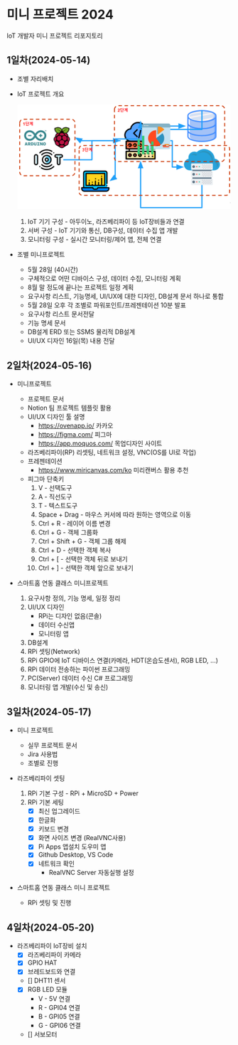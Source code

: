 # 미니 프로젝트 2024
IoT 개발자 미니 프로젝트 리포지토리

## 1일차(2024-05-14)
- 조별 자리배치
- IoT 프로젝트 개요

    ![IoT프로젝트](https://raw.githubusercontent.com/Hwangji99/miniprojects-2024/main/images/mp001.png)

    1. IoT 기기 구성 - 아두이노, 라즈베리파이 등 IoT장비들과 연결
    2. 서버 구성 - IoT 기기와 통신, DB구성, 데이터 수집 앱 개발
    3. 모니터링 구성 - 실시간 모니터링/제어 앱, 전체 연결

- 조별 미니프로젝트
    - 5월 28일 (40시간)
    - 구체적으로 어떤 디바이스 구성, 데이터 수집, 모니터링 계획
    - 8월 말 정도에 끝나는 프로젝트 일정 계획
    - 요구사항 리스트, 기능명세, UI/UX에 대한 디자인, DB설계 문서 하나로 통합
    - 5월 28일 오후 각 조별로 파워포인트/프레젠테이션 10분 발표
    - 요구사항 리스트 문서전달
    - 기능 명세 문서
    - DB설계 ERD 또는 SSMS 물리적 DB설계
    - UI/UX 디자인 16일(목) 내용 전달

## 2일차(2024-05-16)
- 미니프로젝트
    - 프로젝트 문서
    - Notion 팀 프로젝트 템플릿 활용
    - UI/UX 디자인 툴 설명
        - https://ovenapp.io/ 카카오
        - https://figma.com/ 피그마
        - https://app.moquos.com/ 목업디자인 사이트
    - 라즈베리파이(RP) 리셋팅, 네트워크 설정, VNC(OS를 UI로 작업)
    - 프레젠테이션
        - https://www.miricanvas.com/ko 미리캔버스 활용 추천
    - 피그마 단축키
       1. V - 선택도구
       2. A - 직선도구
       3. T - 텍스트도구
       4. Space + Drag - 마우스 커서에 따라 원하는 영역으로 이동
       5. Ctrl + R - 레이어 이름 변경
       6. Ctrl + G - 객체 그룹화
       7. Ctrl + Shift + G - 객체 그룹 해제
       8. Ctrl + D - 선택한 객체 복사
       9. Ctrl + [ - 선택한 객체 뒤로 보내기
       10. Ctrl + ] - 선택한 객체 앞으로 보내기

- 스마트홈 연동 클래스 미니프로젝트
    1. 요구사항 정의, 기능 명세, 일정 정리
    2. UI/UX 디자인
        - RPi는 디자인 없음(콘솔)
        - 데이터 수신앱
        - 모니터링 앱
    3. DB설계
    4. RPi 셋팅(Network)
    5. RPi GPIO에 IoT 디바이스 연결(카메라, HDT(온습도센서), RGB LED, ...)
    6. RPi 데이터 전송하는 파이썬 프로그래밍
    7. PC(Server) 데이터 수신 C# 프로그래밍
    8. 모니터링 앱 개발(수신 및 송신)

## 3일차(2024-05-17)
- 미니 프로젝트
    - 실무 프로젝트 문서
    - Jira 사용법
    - 조별로 진행

- 라즈베리파이 셋팅
    1. RPi 기본 구성 - RPi + MicroSD + Power
    2. RPi 기본 세팅
        - [x] 최신 업그레이드
        - [x] 한글화
        - [x] 키보드 변경
        - [x] 화면 사이즈 변경 (RealVNC사용)
        - [x] Pi Apps 앱설치 도우미 앱
        - [x] Github Desktop, VS Code
        - [x] 네트워크 확인
            - RealVNC Server 자동실행 설정

- 스마트홈 연동 클래스 미니 프로젝트
    - RPi 셋팅 및 진행

## 4일차(2024-05-20)
- 라즈베리파이 IoT장비 설치
    - [x] 라즈베리파이 카메라
    - [x] GPIO HAT
    - [x] 브레드보드와 연결
    - [] DHT11 센서
    - [x] RGB LED 모듈
        - V - 5V 연결
        - R - GPI04 연결
        - B - GPI05 연결
        - G - GPI06 연결
    - [] 서보모터